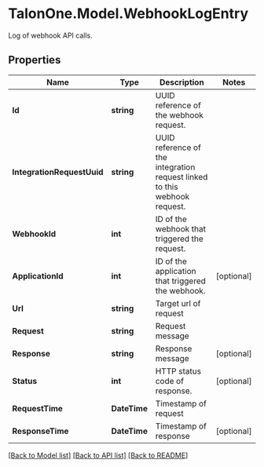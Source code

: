 # TalonOne.Model.WebhookLogEntry
Log of webhook API calls.
## Properties

Name | Type | Description | Notes
------------ | ------------- | ------------- | -------------
**Id** | **string** | UUID reference of the webhook request. | 
**IntegrationRequestUuid** | **string** | UUID reference of the integration request linked to this webhook request. | 
**WebhookId** | **int** | ID of the webhook that triggered the request. | 
**ApplicationId** | **int** | ID of the application that triggered the webhook. | [optional] 
**Url** | **string** | Target url of request | 
**Request** | **string** | Request message | 
**Response** | **string** | Response message | [optional] 
**Status** | **int** | HTTP status code of response. | [optional] 
**RequestTime** | **DateTime** | Timestamp of request | 
**ResponseTime** | **DateTime** | Timestamp of response | [optional] 

[[Back to Model list]](../README.md#documentation-for-models) [[Back to API list]](../README.md#documentation-for-api-endpoints) [[Back to README]](../README.md)


